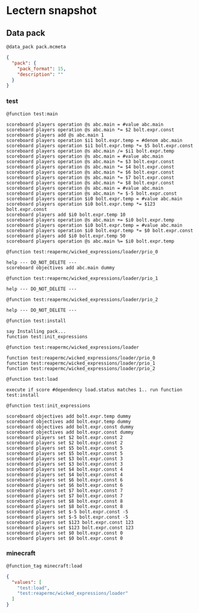 # Lectern snapshot

## Data pack

`@data_pack pack.mcmeta`

```json
{
  "pack": {
    "pack_format": 15,
    "description": ""
  }
}
```

### test

`@function test:main`

```mcfunction
scoreboard players operation @s abc.main = #value abc.main
scoreboard players operation @s abc.main *= $2 bolt.expr.const
scoreboard players add @s abc.main 1
scoreboard players operation $i1 bolt.expr.temp = #denom abc.main
scoreboard players operation $i1 bolt.expr.temp *= $5 bolt.expr.const
scoreboard players operation @s abc.main /= $i1 bolt.expr.temp
scoreboard players operation @s abc.main = #value abc.main
scoreboard players operation @s abc.main *= $3 bolt.expr.const
scoreboard players operation @s abc.main *= $4 bolt.expr.const
scoreboard players operation @s abc.main *= $6 bolt.expr.const
scoreboard players operation @s abc.main *= $7 bolt.expr.const
scoreboard players operation @s abc.main *= $8 bolt.expr.const
scoreboard players operation @s abc.main = #value abc.main
scoreboard players operation @s abc.main *= $-5 bolt.expr.const
scoreboard players operation $i0 bolt.expr.temp = #value abc.main
scoreboard players operation $i0 bolt.expr.temp *= $123 bolt.expr.const
scoreboard players add $i0 bolt.expr.temp 10
scoreboard players operation @s abc.main += $i0 bolt.expr.temp
scoreboard players operation $i0 bolt.expr.temp = #value abc.main
scoreboard players operation $i0 bolt.expr.temp *= $0 bolt.expr.const
scoreboard players add $i0 bolt.expr.temp 50
scoreboard players operation @s abc.main %= $i0 bolt.expr.temp
```

`@function test:reapermc/wicked_expressions/loader/prio_0`

```mcfunction
help --- DO_NOT_DELETE ---
scoreboard objectives add abc.main dummy
```

`@function test:reapermc/wicked_expressions/loader/prio_1`

```mcfunction
help --- DO_NOT_DELETE ---
```

`@function test:reapermc/wicked_expressions/loader/prio_2`

```mcfunction
help --- DO_NOT_DELETE ---
```

`@function test:install`

```mcfunction
say Installing pack...
function test:init_expressions
```

`@function test:reapermc/wicked_expressions/loader`

```mcfunction
function test:reapermc/wicked_expressions/loader/prio_0
function test:reapermc/wicked_expressions/loader/prio_1
function test:reapermc/wicked_expressions/loader/prio_2
```

`@function test:load`

```mcfunction
execute if score #dependency load.status matches 1.. run function test:install
```

`@function test:init_expressions`

```mcfunction
scoreboard objectives add bolt.expr.temp dummy
scoreboard objectives add bolt.expr.temp dummy
scoreboard objectives add bolt.expr.const dummy
scoreboard objectives add bolt.expr.const dummy
scoreboard players set $2 bolt.expr.const 2
scoreboard players set $2 bolt.expr.const 2
scoreboard players set $5 bolt.expr.const 5
scoreboard players set $5 bolt.expr.const 5
scoreboard players set $3 bolt.expr.const 3
scoreboard players set $3 bolt.expr.const 3
scoreboard players set $4 bolt.expr.const 4
scoreboard players set $4 bolt.expr.const 4
scoreboard players set $6 bolt.expr.const 6
scoreboard players set $6 bolt.expr.const 6
scoreboard players set $7 bolt.expr.const 7
scoreboard players set $7 bolt.expr.const 7
scoreboard players set $8 bolt.expr.const 8
scoreboard players set $8 bolt.expr.const 8
scoreboard players set $-5 bolt.expr.const -5
scoreboard players set $-5 bolt.expr.const -5
scoreboard players set $123 bolt.expr.const 123
scoreboard players set $123 bolt.expr.const 123
scoreboard players set $0 bolt.expr.const 0
scoreboard players set $0 bolt.expr.const 0
```

### minecraft

`@function_tag minecraft:load`

```json
{
  "values": [
    "test:load",
    "test:reapermc/wicked_expressions/loader"
  ]
}
```
